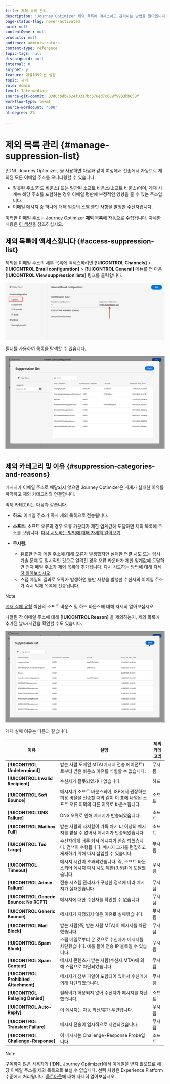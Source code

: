 ```yaml
---
title: 제외 목록 관리
description: 'Journey Optimizer 제외 목록에 액세스하고 관리하는 방법을 알아봅니다 '
page-status-flag: never-activated
uuid: null
contentOwner: null
products: null
audience: administrators
content-type: reference
topic-tags: null
discoiquuid: null
internal: n
snippet: y
feature: 애플리케이션 설정
topic: 관리
role: Admin
level: Intermediate
source-git-commit: 83d0cbdb7524f0317bd576ed7c689f9933bb658f
workflow-type: tm+mt
source-wordcount: '608'
ht-degree: 2%

---
```



# 제외 목록 관리 {#manage-suppression-list}

[!DNL Journey Optimizer] 을 사용하면 다음과 같이 여정에서 전송에서 자동으로 제외된 모든 이메일 주소를 모니터링할 수 있습니다.

* 잘못된 주소(하드 바운스) 또는 일관된 소프트 바운스(소프트 바운스)이며, 게재 시 계속 해당 주소를 포함하는 경우 이메일 평판에 부정적인 영향을 줄 수 있는 주소입니다.
* 이메일 메시지 중 하나에 대해 일종의 스팸 불만 사항을 발행한 수신자입니다.

<!--Profiles who unsubscribe from your sendings. Learn more on [opting-out](../consent.md). NOT TRUE as confirmed by eng.: "Subscribe and Unsubscribe are handled by the Consent/Subscription service. A user that opts out will not make it to the suppression list – we won’t send them emails."-->

이러한 이메일 주소는 Journey Optimizer **제외 목록**&#x200B;에 자동으로 수집됩니다. 자세한 내용은 [이 섹션](../suppression-list.md)을 참조하십시오.

## 제외 목록에 액세스합니다 {#access-suppression-list}

제외된 이메일 주소의 세부 목록에 액세스하려면 **[!UICONTROL Channels]** > **[!UICONTROL Email configuration]** > **[!UICONTROL General]** 메뉴를 연 다음 **[!UICONTROL View suppression lists]** 링크를 클릭합니다.

![](../assets/suppression-list-link.png)

필터를 사용하여 목록을 탐색할 수 있습니다.

![](../assets/suppression-list-filters.png)

<!--suppression date,  category and reason, but on staging, only creation date filter is available-->

<!--You can also download the list as a CSV file for analysis and reporting purpose. Won't be available.-->

## 제외 카테고리 및 이유 {#suppression-categories-and-reasons}

메시지가 이메일 주소로 배달되지 않으면 Journey Optimizer은 게재가 실패한 이유를 파악하고 제외 카테고리와 연결합니다.

억제 카테고리는 다음과 같습니다.

* **하드**: 이메일 주소가 즉시 제외 목록으로 전송됩니다.

* **소프트**: 소프트 오류의 경우 오류 카운터가 제한 임계값에 도달하면 제외 목록에 주소를 보냅니다. [다시 시도하는 방법에 대해 자세히 알아보기](retries.md)

* **무시됨**:
   * 유효한 전자 메일 주소에 대해 오류가 발생했지만 실패한 연결 시도 또는 임시 기술 문제 등 일시적인 것으로 알려진 경우 오류 카운터가 제한 임계값에 도달하면 전자 메일 주소가 제외 목록에 추가됩니다. [다시 시도하는 방법에 대해 자세히 알아보십시오](retries.md).
   * 스팸 메일의 결과로 오류가 발생하면 불만 사항을 발행한 수신자의 이메일 주소가 즉시 억제 목록에 전송됩니다.

<!--**Manual**: You can also manually add an email address to the suppression list. => Manual category will be available when manually adding an address to the suppression list (via API)-->

>[!NOTE]
>
>[게재 실패 유형](../suppression-list.md#delivery-failures) 섹션의 소프트 바운스 및 하드 바운스에 대해 자세히 알아보십시오.

나열된 각 이메일 주소에 대해 **[!UICONTROL Reason]** 을 제외하는지, 제외 목록에 추가된 날짜/시간을 확인할 수도 있습니다.

![](../assets/suppression-list-temp.png)
<!--to replace with suppression-list.png when Manual category is available (through API)-->

게재 실패 이유는 다음과 같습니다.

| 이유 | 설명 | 제외 카테고리 |
---------|----------|--------- |
| **[!UICONTROL Undetermined]** | 받는 사람 도메인 MTA(메시지 전송 에이전트)로부터 받은 바운스 이유를 식별할 수 없습니다. | 무시됨 |
| **[!UICONTROL Invalid Recipient]** | 수신자가 잘못되었거나 없습니다. | 하드 |
| **[!UICONTROL Soft Bounce]** | 메시지가 소프트 바운스되어, ISP에서 권장하는 허용 비율을 전송할 때와 같이 이 표에 나열된 소프트 오류 이외의 다른 이유로 바운스됩니다. | 소프트 |
| **[!UICONTROL DNS Failure]** | DNS 오류로 인해 메시지가 반송되었습니다. | 소프트 |
| **[!UICONTROL Mailbox Full]** | 받는 사람의 사서함이 가득 차서 더 이상의 메시지를 받을 수 없어서 메시지가 반송되었습니다. | 소프트 |
| **[!UICONTROL Too Large]** | 수신자에게 너무 커서 메시지가 반송 되었습니다. [](retries.md) 검색이 수행됩니다. 메시지 크기를 편집하고 게재하기 위해 다시 삽입할 수 있습니다. | 무시됨 |
| **[!UICONTROL Timeout]** | 메시지 시간이 초과되었습니다. 즉, 소프트 바운스되어 메시지 다시 시도 제한(3.5일)에 도달했습니다. | 무시됨 |
| **[!UICONTROL Admin Failure]** | 전송 시스템 관리자가 구성한 정책에 따라 메시지가 실패했습니다. <!--For example, if emails are blackholed at the global, domain or binding level using the "blackhole" directive, this bounce code is used.--> | 무시됨 |
| **[!UICONTROL Generic Bounce: No RCPT]** | 메시지에 대한 수신자를 확인할 수 없습니다. | 무시됨 |
| **[!UICONTROL Generic Bounce]** | 메시지가 지정되지 않은 이유로 실패했습니다. | 무시됨 |
| **[!UICONTROL Mail Block]** | 받는 사람(즉, 받는 사람 MTA)이 메시지를 차단했습니다. | 무시됨 |
| **[!UICONTROL Spam Block]** | 스팸 메일로부터 온 것으로 수신자가 메시지를 차단했습니다. 예를 들어 전송 IP 블록일 수 있습니다. | 무시됨 |
| **[!UICONTROL Spam Content]** | 메시지 콘텐츠가 받는 사람(수신자 MTA)에 의해 스팸으로 차단되었습니다. | 무시됨 |
| **[!UICONTROL Prohibited Attachment]** | 메시지가 첨부 파일이 포함되어 있어서 수신기에 의해 차단되었습니다. | 무시됨 |
| **[!UICONTROL Relaying Denied]** | 릴레이가 허용되지 않아 수신자가 메시지를 차단했습니다. | 소프트 |
| **[!UICONTROL Auto-Reply]** | 이 메시지는 자동 회신/휴가 우편입니다. | 무시됨 |
| **[!UICONTROL Transient Failure]** | 메시지 전송이 일시적으로 지연되었습니다. | 무시됨 |
| **[!UICONTROL Challenge-Response]** | 이 메시지는 Challenge-Response Probe입니다. | 소프트 |

>[!NOTE]
>
>구독하지 않은 사용자가 [!DNL Journey Optimizer]에서 이메일을 받지 않으므로 해당 이메일 주소를 제외 목록으로 보낼 수 없습니다. 선택 사항은 Experience Platform 수준에서 처리됩니다. [옵트아웃](../consent.md)에 대해 자세히 알아보십시오.

<!--
Removed from the table provided by SparkPost/Momentum:
| **[!UICONTROL Subscribe]** | The message is a subscribe request. | Ignored |
| **[!UICONTROL Unsubscribe]** | The message is an unsubscribe request. | Hard |
-->

<!--Note to add eventually: If a user is subscribed and [!DNL Journey Optimizer] fails to send emails to their subscribed email address, they will get added to the suppression list. (not sure it's possible to subscribe through AJO or need to find reference to Experience Platform doc?)-->


